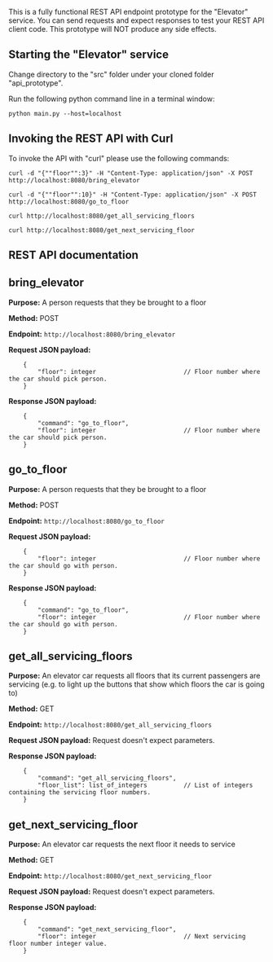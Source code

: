 This is a fully functional REST API endpoint prototype for the "Elevator" service. You can send requests and expect responses to test your REST API client code.
This prototype will NOT produce any side effects.


Starting the "Elevator" service
-------------------------------
Change directory to the "src" folder under your cloned folder "api_prototype".

Run the following python command line in a terminal window:

```
python main.py --host=localhost
```

Invoking the REST API with Curl
-------------------------------
To invoke the API with "curl" please use the following commands:

```
curl -d "{""floor"":3}" -H "Content-Type: application/json" -X POST http://localhost:8080/bring_elevator

curl -d "{""floor"":10}" -H "Content-Type: application/json" -X POST http://localhost:8080/go_to_floor

curl http://localhost:8080/get_all_servicing_floors

curl http://localhost:8080/get_next_servicing_floor
```


REST API documentation
----------------------

bring_elevator
--------------
**Purpose:**                A person requests that they be brought to a floor

**Method:**                 POST

**Endpoint:**               `http://localhost:8080/bring_elevator`

**Request JSON payload:**
```
    {
        "floor": integer                        // Floor number where the car should pick person.
    }
```

**Response JSON payload:**
```
    {
        "command": "go_to_floor",
        "floor": integer                        // Floor number where the car should pick person.
    }
```

go_to_floor
-----------
**Purpose:**                A person requests that they be brought to a floor

**Method:**                 POST

**Endpoint:**               `http://localhost:8080/go_to_floor`

**Request JSON payload:**
```
    {
        "floor": integer                        // Floor number where the car should go with person.
    }
```

**Response JSON payload:**
```
    {
        "command": "go_to_floor",
        "floor": integer                        // Floor number where the car should go with person.
    }
```

get_all_servicing_floors
------------------------
**Purpose:**                An elevator car requests all floors that its current passengers are servicing (e.g. to light up the buttons that show which floors the car is going to)

**Method:**                 GET

**Endpoint:**               `http://localhost:8080/get_all_servicing_floors`

**Request JSON payload:**   Request doesn't expect parameters.

**Response JSON payload:**
```
    {
        "command": "get_all_servicing_floors",
        "floor_list": list_of_integers          // List of integers containing the servicing floor numbers.
    }
```

get_next_servicing_floor
------------------------
**Purpose:**                An elevator car requests the next floor it needs to service

**Method:**                 GET

**Endpoint:**               `http://localhost:8080/get_next_servicing_floor`

**Request JSON payload:**   Request doesn't expect parameters.

**Response JSON payload:**
```
    {
        "command": "get_next_servicing_floor",
        "floor": integer                        // Next servicing floor number integer value.
    }
```